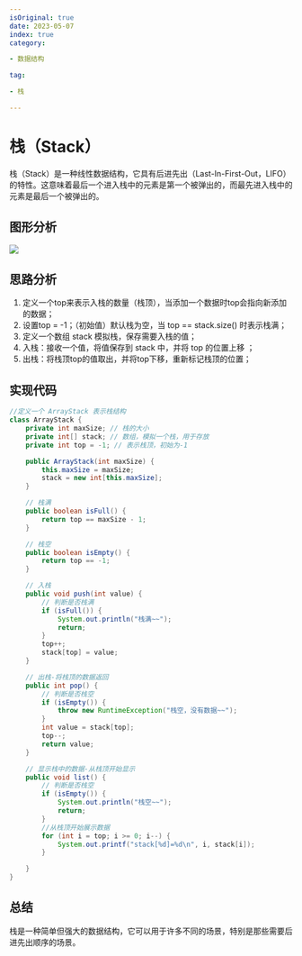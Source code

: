 ```yaml
---
isOriginal: true
date: 2023-05-07
index: true
category:

- 数据结构

tag:

- 栈

---
```


# 栈（Stack）

栈（Stack）是一种线性数据结构，它具有后进先出（Last-In-First-Out，LIFO）的特性。这意味着最后一个进入栈中的元素是第一个被弹出的，而最先进入栈中的元素是最后一个被弹出的。
<!-- more -->

## 图形分析

![](https://qiniu.yanggl.cn/image/2301101200_1.png)

## 思路分析

1. 定义一个top来表示入栈的数量（栈顶），当添加一个数据时top会指向新添加的数据；
2. 设置top = -1；（初始值）默认栈为空，当 top == stack.size() 时表示栈满；
3. 定义一个数组 stack 模拟栈，保存需要入栈的值；
4. 入栈：接收一个值，将值保存到 stack 中，并将 top 的位置上移 ；
5. 出栈：将栈顶top的值取出，并将top下移，重新标记栈顶的位置；

## 实现代码

```java
//定义一个 ArrayStack 表示栈结构
class ArrayStack {
	private int maxSize; // 栈的大小
	private int[] stack; // 数组，模拟一个栈，用于存放
	private int top = -1; // 表示栈顶，初始为-1

	public ArrayStack(int maxSize) {
		this.maxSize = maxSize;
		stack = new int[this.maxSize];
	}

	// 栈满
	public boolean isFull() {
		return top == maxSize - 1;
	}

	// 栈空
	public boolean isEmpty() {
		return top == -1;
	}

	// 入栈
	public void push(int value) {
		// 判断是否栈满
		if (isFull()) {
			System.out.println("栈满~~");
			return;
		}
		top++;
		stack[top] = value;
	}

	// 出栈-将栈顶的数据返回
	public int pop() {
		// 判断是否栈空
		if (isEmpty()) {
			throw new RuntimeException("栈空，没有数据~~");
		}
		int value = stack[top];
		top--;
		return value;
	}

	// 显示栈中的数据-从栈顶开始显示
	public void list() {
		// 判断是否栈空
		if (isEmpty()) {
			System.out.println("栈空~~");
			return;
		}
		//从栈顶开始展示数据
		for (int i = top; i >= 0; i--) {
			System.out.printf("stack[%d]=%d\n", i, stack[i]);
		}

	}
}
```

## 总结

栈是一种简单但强大的数据结构，它可以用于许多不同的场景，特别是那些需要后进先出顺序的场景。
